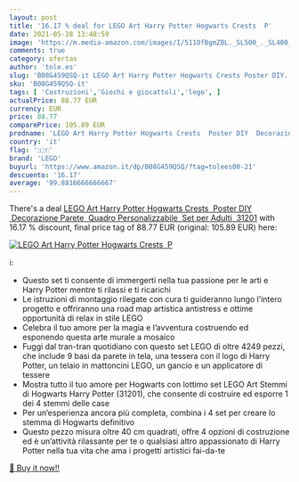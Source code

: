 ```yaml
---
layout: post
title: '16.17 % deal for LEGO Art Harry Potter Hogwarts Crests  P'
date: 2021-05-28 13:48:59
image: 'https://m.media-amazon.com/images/I/511OfBgmZBL._SL500_._SL400_.jpg'
comments: true
category: ofertas
author: 'tole.es'
slug: 'B08G459QSQ-it LEGO Art Harry Potter Hogwarts Crests Poster DIY...'
sku: 'B08G459QSQ-it'
tags: [ 'Costruzioni','Giochi e giocattoli','lego', ]
actualPrice: 88.77 EUR
currency: EUR
price: 88.77
comparePrice: 105.89 EUR
prodname: 'LEGO Art Harry Potter Hogwarts Crests  Poster DIY  Decorazione Parete  Quadro Personalizzabile  Set per Adulti  31201'
country: 'it'
flag: '🇮🇹'
brand: 'LEGO'
buyurl: 'https://www.amazon.it/dp/B08G459QSQ/?tag=tolees00-21'
descuento: '16.17'
average: '99.8816666666667'
---
```


There's a deal [LEGO Art Harry Potter Hogwarts Crests  Poster DIY  Decorazione Parete  Quadro Personalizzabile  Set per Adulti  31201](https://www.amazon.it/dp/B08G459QSQ/?tag=tolees00-21)  with  16.17 % discount, final price tag of  88.77 EUR (original: 105.89 EUR) here:

[![LEGO Art Harry Potter Hogwarts Crests  P](https://m.media-amazon.com/images/I/511OfBgmZBL._SL500_._SL400_.jpg)](https://www.amazon.it/dp/B08G459QSQ/?tag=tolees00-21)

ℹ️:

- Questo set ti consente di immergerti nella tua passione per le arti e Harry Potter mentre ti rilassi e ti ricarichi
- Le istruzioni di montaggio rilegate con cura ti guideranno lungo l’intero progetto e offriranno una road map artistica antistress e ottime opportunità di relax in stile LEGO
- Celebra il tuo amore per la magia e l’avventura costruendo ed esponendo questa arte murale a mosaico
- Fuggi dal tran-tran quotidiano con questo set LEGO di oltre 4249 pezzi, che include 9 basi da parete in tela, una tessera con il logo di Harry Potter, un telaio in mattoncini LEGO, un gancio e un applicatore di tessere
- Mostra tutto il ​​tuo amore per Hogwarts con lottimo set LEGO Art Stemmi di Hogwarts Harry Potter (31201), che consente di costruire ed esporre 1 dei 4 stemmi delle case
- Per un’esperienza ancora più completa, combina i 4 set per creare lo stemma di Hogwarts definitivo
- Questo pezzo misura oltre 40 cm quadrati, offre 4 opzioni di costruzione ed è un’attività rilassante per te o qualsiasi altro appassionato di Harry Potter nella tua vita che ama i progetti artistici fai-da-te

[🛒 Buy it now!!](https://www.amazon.it/dp/B08G459QSQ/?tag=tolees00-21)
